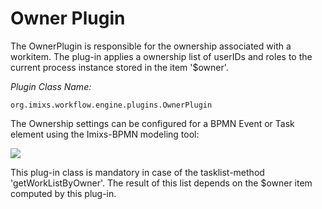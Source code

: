 # Owner Plugin 

The OwnerPlugin is responsible for the ownership associated with a workitem.
The plug-in applies a ownership list of userIDs and roles to the current process instance stored in the item '$owner'.


_Plugin Class Name:_

    org.imixs.workflow.engine.plugins.OwnerPlugin
    
The Ownership settings can be configured for a BPMN Event or Task element using the Imixs-BPMN modeling tool:


<img src="../../images/modelling/bpmn_screen_21.png"/>  


This plug-in class is mandatory in case of the tasklist-method 'getWorkListByOwner'. The result of this list depends on the $owner item computed by this plug-in. 
